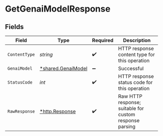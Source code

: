 # GetGenaiModelResponse


## Fields

| Field                                                          | Type                                                           | Required                                                       | Description                                                    |
| -------------------------------------------------------------- | -------------------------------------------------------------- | -------------------------------------------------------------- | -------------------------------------------------------------- |
| `ContentType`                                                  | *string*                                                       | :heavy_check_mark:                                             | HTTP response content type for this operation                  |
| `GenaiModel`                                                   | [*shared.GenaiModel](../../../pkg/models/shared/genaimodel.md) | :heavy_minus_sign:                                             | Successful                                                     |
| `StatusCode`                                                   | *int*                                                          | :heavy_check_mark:                                             | HTTP response status code for this operation                   |
| `RawResponse`                                                  | [*http.Response](https://pkg.go.dev/net/http#Response)         | :heavy_check_mark:                                             | Raw HTTP response; suitable for custom response parsing        |